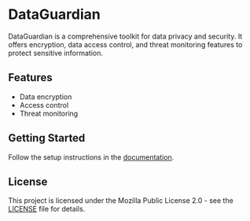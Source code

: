 # DataGuardian

DataGuardian is a comprehensive toolkit for data privacy and security. It offers encryption, data access control, and threat monitoring features to protect sensitive information.

## Features
- Data encryption
- Access control
- Threat monitoring

## Getting Started
Follow the setup instructions in the [documentation](docs/setup_guide.md).

## License
This project is licensed under the Mozilla Public License 2.0 - see the [LICENSE](LICENSE) file for details.
